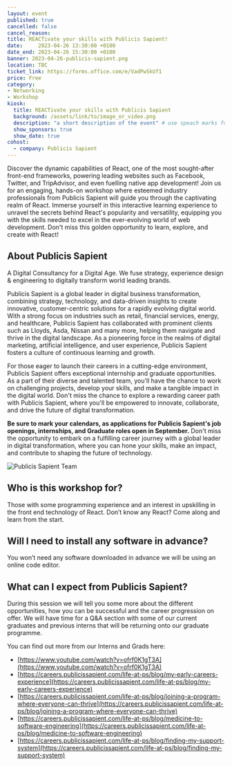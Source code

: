 ```yaml
---
layout: event
published: true
cancelled: false
cancel_reason:
title: REACTivate your skills with Publicis Sapient!
date:     2023-04-26 13:30:00 +0100
date_end: 2023-04-26 15:30:00 +0100
banner: 2023-04-26-publicis-sapient.png
location: TBC
ticket_link: https://forms.office.com/e/VadPwSkUf1
price: Free
category:
- Networking
- Workshop
kiosk:
  title: REACTivate your skills with Publicis Sapient
  background: /assets/link/to/image_or_video.png
  description: "a short description of the event" # use speach marks for multi line text if needed
  show_sponsors: true
  show_date: true
cohost:
  - company: Publicis Sapient
---
```


Discover the dynamic capabilities of React, one of the most sought-after front-end frameworks, powering leading websites such as Facebook, Twitter, and TripAdvisor, and even fuelling native app development! Join us for an engaging, hands-on workshop where esteemed industry professionals from Publicis Sapient will guide you through the captivating realm of React. Immerse yourself in this interactive learning experience to unravel the secrets behind React's popularity and versatility, equipping you with the skills needed to excel in the ever-evolving world of web development. Don't miss this golden opportunity to learn, explore, and create with React!


## About Publicis Sapient

A Digital Consultancy for a Digital Age. We fuse strategy, experience design & engineering to digitally transform world leading brands.

Publicis Sapient is a global leader in digital business transformation, combining strategy, technology, and data-driven insights to create innovative, customer-centric solutions for a rapidly evolving digital world. With a strong focus on industries such as retail, financial services, energy, and healthcare, Publicis Sapient has collaborated with prominent clients such as Lloyds, Asda, Nissan and many more, helping them navigate and thrive in the digital landscape. As a pioneering force in the realms of digital marketing, artificial intelligence, and user experience, Publicis Sapient fosters a culture of continuous learning and growth.

For those eager to launch their careers in a cutting-edge environment, Publicis Sapient offers exceptional internship and graduate opportunities. As a part of their diverse and talented team, you'll have the chance to work on challenging projects, develop your skills, and make a tangible impact in the digital world. Don't miss the chance to explore a rewarding career path with Publicis Sapient, where you'll be empowered to innovate, collaborate, and drive the future of digital transformation.

**Be sure to mark your calendars, as applications for Publicis Sapient's job openings, internships, and Graduate roles open in September.** Don't miss the opportunity to embark on a fulfilling career journey with a global leader in digital transformation, where you can hone your skills, make an impact, and contribute to shaping the future of technology.

![Publicis Sapient Team](/assets/images/contrib/events/2023-04-26-publicis-sapient-team.png)

## Who is this workshop for?
Those with some programming experience and an interest in upskilling in the front end technology of React. Don’t know any React? Come along and learn from the start.

## Will I need to install any software in advance?
You won’t need any software downloaded in advance we will be using an online code editor.

## What can I expect from Publicis Sapient?

During this session we will tell you some more about the different opportunities, how you can be successful and the career progression on offer. We will have time for a Q&A section with some of our current graduates and previous interns that will be returning onto our graduate programme.

You can find out more from our Interns and Grads here:

- [https://www.youtube.com/watch?v=ofrf0K1gT3A](https://www.youtube.com/watch?v=ofrf0K1gT3A)
- [https://careers.publicissapient.com/life-at-ps/blog/my-early-careers-experience](https://careers.publicissapient.com/life-at-ps/blog/my-early-careers-experience)
- [https://careers.publicissapient.com/life-at-ps/blog/joining-a-program-where-everyone-can-thrive](https://careers.publicissapient.com/life-at-ps/blog/joining-a-program-where-everyone-can-thrive)
- [https://careers.publicissapient.com/life-at-ps/blog/medicine-to-software-engineering](https://careers.publicissapient.com/life-at-ps/blog/medicine-to-software-engineering)
- [https://careers.publicissapient.com/life-at-ps/blog/finding-my-support-system](https://careers.publicissapient.com/life-at-ps/blog/finding-my-support-system)
